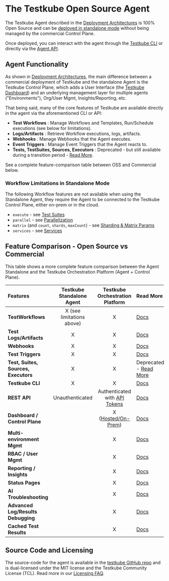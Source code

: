 # The Testkube Open Source Agent

The Testkube Agent described in the [Deployment Architectures](install/deployment-architectures) is
100% Open Source and can be [deployed in standalone mode](install/standalone-agent) without being managed
by the commercial Control Plane.

Once deployed, you can interact with the agent through the [Testkube CLI](install/cli) or directly via the
[Agent API](/openapi/overview#agent-api).

## Agent Functionality

As shown in [Deployment Architectures](install/deployment-architectures), the main difference between a commercial deployment of
Testkube and the standalone Agent is the Testkube Control Plane, which adds a User Interface (the [Testkube Dashboard](testkube-dashboard-explore))
and an underlying management layer for multiple agents ("Environments"), Org/User Mgmt, Insights/Reporting, etc.

That being said, many of the core features of Testkube are available directly in the agent via the aforementioned CLI or API:

- **Test Workflows** : Manage Workflows and Templates, Run/Schedule executions (see below for limitations).
- **Logs/Artifacts** : Retrieve Workflow executions, logs, artifacts.
- **Webhooks** : Manage Webhooks that the Agent executes.
- **Event Triggers** : Manage Event Triggers that the Agent reacts to.
- **Tests, TestSuites, Sources, Executors** : Deprecated - but still available during a transition period - [Read More](legacy-features).

See a complete feature-comparison table between OSS and Commercial below.

### Workflow Limitations in Standalone Mode

The following Workflow features are not available when using the Standalone Agent, they require
the Agent to be connected to the Testkube Control Plane, either on-prem or in the cloud.

- `execute` - see [Test Suites](test-workflows-test-suites.mdx)
- `parallel` - see [Parallelization](test-workflows-parallel.mdx)
- `matrix` (and `count`, `shards`, `maxCount`) - see [Sharding & Matrix Params](test-workflows-matrix-and-sharding.mdx)
- `services` - see [Services](test-workflows-services.mdx)

## Feature Comparison - Open Source vs Commercial

This table shows a more complete feature comparison between the Agent Standalone and the 
Testkube Orchestration Platform (Agent + Control Plane). 

| Features                             | Testkube Standalone Agent |                              Testkube Orchestration Platform                               | Read More                                              |
|:-------------------------------------|:-------------------------:|:------------------------------------------------------------------------------------------:|:-------------------------------------------------------|
| **TestWorkflows**                    | X (see limitations above) |                                             X                                              | [Docs](test-workflows)                                 |
| **Test Logs/Artifacts**              |             X             |                                             X                                              | [Docs](logs-and-artifacts)                             |
| **Webhooks**                         |             X             |                                             X                                              | [Docs](webhooks)                                       |
| **Test Triggers**                    |             X             |                                             X                                              | [Docs](triggering-overview)                            |
| **Test, Suites, Sources, Executors** |             X             |                                             X                                              | Deprecated - [Read More](legacy-features)              |
| **Testkube CLI**                     |             X             |                                             X                                              | [Docs](cli)                                            |
| **REST API**                         |      Unauthenticated      | Authenticated with [API Tokens](/testkube-pro/articles/organization-management#api-tokens) | [Docs](/openapi/overview)                              |
| **Dashboard / Control Plane**        |                           |                  X  ([Hosted/On-Prem](install/deployment-architectures))                   | [Docs](testkube-dashboard-explore)                     |
| **Multi-environment Mgmt**           |                           |                                             X                                              | [Docs](/testkube-pro/articles/environment-management)  |
| **RBAC / User Mgmt**                 |                           |                                             X                                              | [Docs](/testkube-pro/articles/organization-management) |
| **Reporting / Insights**             |                           |                                             X                                              | [Docs](test-insights)                                  |
| **Status Pages**                     |                           |                                             X                                              | [Docs](/testkube-pro/articles/status-pages)            |
| **AI Troubleshooting**               |                           |                                             X                                              | [Docs](/testkube-pro/articles/AI-test-insights)        |
| **Advanced Log/Results Debugging**   |                           |                                             X                                              | [Docs](/testkube-pro/articles/log-highlighting)        |
| **Cached Test Results**              |                           |                                             X                                              | [Docs](/testkube-pro/articles/cached-results)          |

## Source Code and Licensing

The source-code for the agent is available in the [testkube GitHub repo](https://github.com/kubeshop/testkube)
and is dual-licensed under the MIT license and the Testkube Community License (TCL).
Read more in our [Licensing FAQ](testkube-licensing-FAQ).
